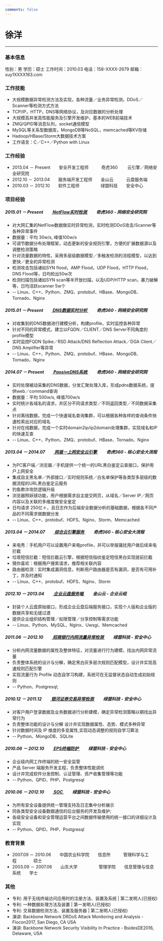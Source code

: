 ```yaml
---
comments: false
---
```



# 徐洋

---

### 基本信息

性别：男
学历：硕士
工作时间：2010.03
电话：158-<a id="phone_number" onclick="$('#phone_number').html('1059');">XXXX</a>-2679
邮箱：xuy1<a id="email_address_2" onclick="$('#email_address_2').html('202@');">XXXX</a>163.com

<!--
xuy1<a id="email_address_1" onclick="$('#email_address_1').html('202@');">XXXX</a>gmail.com
-->

### 工作技能

* 大规模数据异常检测方法及实现，各种流量／业务异常检测，DDoS／Scanner等检测方式方法
* TCP/IP，HTTP，DNS等网络协议，及对应数据的分析处理
* 大规模高并发高性能服务及引擎开发维护，基本的WEB前端技术
* ZMQ/QPID等消息队列，socket通信模型
* MySQL等关系型数据库，MongoDB等NoSQL，memcached等KV存储
* Hadoop/HBase/Storm大数据技术方案
* 工作语言：C／C++／Python with Linux

### 工作经验

* 2013.04 － Present&emsp;&emsp;安全开发工程师&emsp;&emsp;&emsp;奇虎360 &emsp;&emsp;云引擎／网络安全研究院
* 2012.10 － 2013.04&emsp;&emsp;服务端开发工程师&emsp;&emsp;金山云&emsp;&emsp;&emsp;云盘服务端
* 2010.03 － 2012.10&emsp;&emsp;软件工程师&emsp;&emsp;&emsp;&emsp;&emsp;绿盟科技&emsp;&emsp;安全中心

### 项目经验

##### 2015.01 － Present&emsp;&emsp;<u>  NetFlow实时检测  </u>&emsp;&emsp;奇虎360 - 网络安全研究院

* 对大网汇集的NetFlow数据做实时异常检测，实时检测DDoS攻击/Scanner等各种异常事件
* 数据量：平均 30w/s, 峰值100w/s
* 可调节数据分布处理框架，动态更新的安全规则引擎，方便的扩展数据源以及调整检测策略
* 针对流量数据的特性，采用多层级数据模型／多触发检测的流程模型，以达到更快／更全的异常检测
* 检测攻击包括诸如SYN flood，AMP Flood，UDP Flood，HTTP Flood，DNS Flood等，日均检出50w次
* 检测扫描包括诸如SYN scan等半开放扫描，以及UDP/HTTP scan，暴力破解等，日均活跃scanner 5w个
* -- Linux、C++、Python、ZMQ、protobuf、HBase、MongoDB、Tornado、Nginx

##### 2015.01 － Present&emsp;&emsp;<u>  DNS数据实时分析  </u>&emsp;&emsp;奇虎360 - 网络安全研究院

* 对收集到的DNS数据进行建模分析，构建profile，实时监控各种异常
* 针对不同的异常模式，建立以FQDN／CLIENT／DNS Server不同角度的profile模型
* 实时监控FQDN Spike／RSD Attack/DNS Reflection Attack／DGA Client／DNS Amplifier等异常
* -- Linux、C++、Python、ZMQ、protobuf、HBase、MongoDB、Tornado、Nginx

##### 2014.07 － Present&emsp;&emsp;<u>  PassiveDNS系统  </u>&emsp;&emsp;奇虎360 - 网络安全研究院

* 实时处理被动采集的DNS数据，分发汇聚处理入库，形成pdns数据系统，提供web／command查询
* 数据量：平均 500w/s, 峰值700w/s
* 实时统计各域名的请求，并区分不同请求类型／不同返回类型／不同数据采集点
* 针对离线数据，完成一个快速域名查询集群，可以根据各种各样的查询条件快速检索出对应的域名
* 针对在线数据，完成一个实时domain2ip/ip2domain处理集群，实现域名和IP的快速互查
* -- Linux、C++、Python、ZMQ、protobuf、HBase、Tornado、Nginx

##### 2013.04 － 2014.07&emsp;&emsp;<u> 网盾－上网安全云引擎      </u>&emsp;&emsp;奇虎360 - 核心安全大流程

* 为PC客户端／浏览器／手机提供一个统一的URL黑白鉴定云查接口，保护用户上网安全
* 集成自主黑名单／外部接口／实时规则系统／白名单保护等各类型多层级的数据流程的URL黑白鉴定云服务
* 钓鱼欺诈攻防逻辑升级
* 浏览器照妖镜功能，用户根据需求自主提交网页，从域名／Server IP／网页内容以及关联的多维度做安全鉴定
* 日均请求 250亿＋，且日志作为后端安全数据分析的基础数据，根据各不同产品的不同需求做数据分发
* -- Linux、C++、protobuf、HDFS、Nginx、Storm、Memcached

##### 2013.04 － 2014.07&emsp;&emsp;<u> 综合云引擎服务            </u>&emsp;&emsp;奇虎360 - 核心安全大流程

* 来电秀：手机用户可以设置用户来电profile，并可以举报骚扰用户做后续来电拦截
* 垃圾短信拦截：短信拦截云引擎，根据短信指纹鉴定短信黑白实现提前拦截
* 猜你喜欢：根据用户搜索请求，推荐相关联内容
* 路由器检测：实时集成漏洞信息，判断用户路由器是否有漏洞，是否有可用补丁，并及时通知
* -- Linux、C++、protobuf、HDFS、Nginx、Storm

##### 2012.10 － 2013.04&emsp;&emsp;<u> 企业云盘服务端            </u>&emsp;&emsp;金山云 - 企业云组

* 封装个人云盘原始接口，形成企业云盘后端服务接口，实现个人版和企业版的数据共享和无缝过渡
* 提供企业组织结构管理／权限管理／分享控制等需求功能
* -- Linux、Python、MySQL、Nginx、Uwsgi、Memcached

##### 2011.06 － 2012.10&emsp;&emsp;<u> 招商银行内网流量异常检测  </u>&emsp;&emsp;绿盟科技 - 安全中心

* 分析内网流量数据的属性及整体特征，对流量进行行为建模，找出内网异常流量
* 负责整体系统的设计与分解，确定黑白灰多层次规则匹配模型，设计并实现高速规则匹配引擎
* 实现流量行为 Profile 动态自学习构建，系统可在无监督状态自动生成初始规则
* -- Python、Postgresql;

##### 2010.12 － 2011.12&emsp;&emsp;<u> 银河证券交易异常检测      </u>&emsp;&emsp;绿盟科技 - 安全中心

* 对客户用户登录数据及业务数据进行分析建模，确定异常检测策略以期找出异常行为
* 负责整体功能的设计与分解 设计并实现数据属性、态势、模式多种异常
* 针对数据时间及 IP 维度的多变属性,实现动态调整的规则自学习算法
* -- Python、MongoDB、SQLite

##### 2010.06 － 2012.10&emsp;&emsp;<u> EPS终端防护               </u>&emsp;&emsp;绿盟科技 - 安全中心

* 企业级内网工作终端的统一安全监管
* 产品 Server 端服务开发主程，负责整体性能调优
* 设计并完成软件分发控制、认证管理、资产收集管理等功能
* -- Python、QPID、PHP、Postgresql

##### 2010.06 － 2012.10&emsp;&emsp;<u> SOC                       </u>&emsp;&emsp;绿盟科技 - 安全中心

* 为所有安全设备提供统一管理支持及日志集中分析展示
* 同各类型安全设备数据通信的后台服务的开发及维护;
* 各级安全设备和安全管理运营平台之间数据传输使用的统一接口的详细设计及实现
* -- Python、QPID、PHP、Postgresql


### 教育背景
* 2007.09 － 2010.06&emsp;&emsp;中国农业科学院&emsp;&emsp;信息所&emsp;&emsp;&emsp;管理科学与工程&emsp;&emsp;&emsp;&emsp;硕士
* 2003.09 － 2007.06&emsp;&emsp;山东大学&emsp;&emsp;&emsp;&emsp;&emsp;管理学院&emsp;&emsp;信息管理与信息系统&emsp;&emsp;学士

### 其他

* 专利: 用于无线终端访问应用时的注册方法、装置及系统 | 第二发明人(已授权)
* 专利: 一种数据处理方法及装置 | 第一发明人(已授权)
* 专利: 交易数据检测方法、装置及服务器 | 第二发明人(已授权)
* 演讲: Backbone Network DRDoS Attack Monitoring and Analysis  -  Flocon2017, San Diego, CA USA
* 演讲: Backbone Network Security Visibility In Practice       -  BsidesDE2016, Delaware, USA


